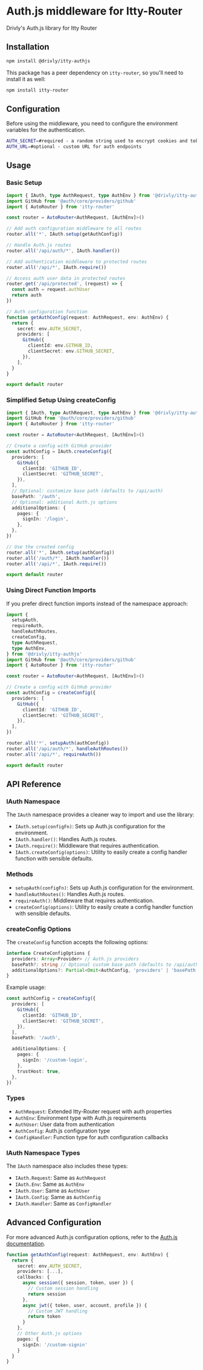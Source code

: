 # Auth.js middleware for Itty-Router

Drivly's Auth.js library for Itty Router

## Installation

```bash
npm install @drivly/itty-authjs
```

This package has a peer dependency on `itty-router`, so you'll need to install it as well:

```bash
npm install itty-router
```

## Configuration

Before using the middleware, you need to configure the environment variables for the authentication.

```bash
AUTH_SECRET=#required - a random string used to encrypt cookies and tokens
AUTH_URL=#optional - custom URL for auth endpoints
```

## Usage

### Basic Setup

```typescript
import { IAuth, type AuthRequest, type AuthEnv } from '@drivly/itty-authjs'
import GitHub from '@auth/core/providers/github'
import { AutoRouter } from 'itty-router'

const router = AutoRouter<AuthRequest, [AuthEnv]>()

// Add auth configuration middleware to all routes
router.all('*', IAuth.setup(getAuthConfig))

// Handle Auth.js routes
router.all('/api/auth/*', IAuth.handler())

// Add authentication middleware to protected routes
router.all('/api/*', IAuth.require())

// Access auth user data in protected routes
router.get('/api/protected', (request) => {
  const auth = request.authUser
  return auth
})

// Auth configuration function
function getAuthConfig(request: AuthRequest, env: AuthEnv) {
  return {
    secret: env.AUTH_SECRET,
    providers: [
      GitHub({
        clientId: env.GITHUB_ID,
        clientSecret: env.GITHUB_SECRET,
      }),
    ],
  }
}

export default router
```

### Simplified Setup Using createConfig

```typescript
import { IAuth, type AuthRequest, type AuthEnv } from '@drivly/itty-authjs'
import GitHub from '@auth/core/providers/github'
import { AutoRouter } from 'itty-router'

const router = AutoRouter<AuthRequest, [AuthEnv]>()

// Create a config with GitHub provider
const authConfig = IAuth.createConfig({
  providers: [
    GitHub({
      clientId: 'GITHUB_ID',
      clientSecret: 'GITHUB_SECRET',
    }),
  ],
  // Optional: customize base path (defaults to /api/auth)
  basePath: '/auth',
  // Optional: additional Auth.js options
  additionalOptions: {
    pages: {
      signIn: '/login',
    },
  },
})

// Use the created config
router.all('*', IAuth.setup(authConfig))
router.all('/auth/*', IAuth.handler())
router.all('/api/*', IAuth.require())

export default router
```

### Using Direct Function Imports

If you prefer direct function imports instead of the namespace approach:

```typescript
import {
  setupAuth,
  requireAuth,
  handleAuthRoutes,
  createConfig,
  type AuthRequest,
  type AuthEnv,
} from '@drivly/itty-authjs'
import GitHub from '@auth/core/providers/github'
import { AutoRouter } from 'itty-router'

const router = AutoRouter<AuthRequest, [AuthEnv]>()

// Create a config with GitHub provider
const authConfig = createConfig({
  providers: [
    GitHub({
      clientId: 'GITHUB_ID',
      clientSecret: 'GITHUB_SECRET',
    }),
  ],
})

router.all('*', setupAuth(authConfig))
router.all('/api/auth/*', handleAuthRoutes())
router.all('/api/*', requireAuth())

export default router
```

## API Reference

### IAuth Namespace

The `IAuth` namespace provides a cleaner way to import and use the library:

- `IAuth.setup(configFn)`: Sets up Auth.js configuration for the environment.
- `IAuth.handler()`: Handles Auth.js routes.
- `IAuth.require()`: Middleware that requires authentication.
- `IAuth.createConfig(options)`: Utility to easily create a config handler function with sensible defaults.

### Methods

- `setupAuth(configFn)`: Sets up Auth.js configuration for the environment.
- `handleAuthRoutes()`: Handles Auth.js routes.
- `requireAuth()`: Middleware that requires authentication.
- `createConfig(options)`: Utility to easily create a config handler function with sensible defaults.

### createConfig Options

The `createConfig` function accepts the following options:

```typescript
interface CreateConfigOptions {
  providers: Array<Provider> // Auth.js providers
  basePath?: string // Optional custom base path (defaults to /api/auth)
  additionalOptions?: Partial<Omit<AuthConfig, 'providers' | 'basePath'>> // Any other Auth.js options
}
```

Example usage:

```typescript
const authConfig = createConfig({
  providers: [
    GitHub({
      clientId: 'GITHUB_ID',
      clientSecret: 'GITHUB_SECRET',
    }),
  ],
  basePath: '/auth',

  additionalOptions: {
    pages: {
      signIn: '/custom-login',
    },
    trustHost: true,
  },
})
```

### Types

- `AuthRequest`: Extended Itty-Router request with auth properties
- `AuthEnv`: Environment type with Auth.js requirements
- `AuthUser`: User data from authentication
- `AuthConfig`: Auth.js configuration type
- `ConfigHandler`: Function type for auth configuration callbacks

### IAuth Namespace Types

The `IAuth` namespace also includes these types:

- `IAuth.Request`: Same as `AuthRequest`
- `IAuth.Env`: Same as `AuthEnv`
- `IAuth.User`: Same as `AuthUser`
- `IAuth.Config`: Same as `AuthConfig`
- `IAuth.Handler`: Same as `ConfigHandler`

## Advanced Configuration

For more advanced Auth.js configuration options, refer to the [Auth.js documentation](https://authjs.dev/reference/configuration/auth-config).

```typescript
function getAuthConfig(request: AuthRequest, env: AuthEnv) {
  return {
    secret: env.AUTH_SECRET,
    providers: [...],
    callbacks: {
      async session({ session, token, user }) {
        // Custom session handling
        return session
      },
      async jwt({ token, user, account, profile }) {
        // Custom JWT handling
        return token
      }
    },
    // Other Auth.js options
    pages: {
      signIn: '/custom-signin'
    }
  }
}
```
